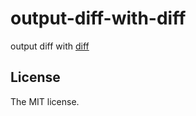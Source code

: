 # output-diff-with-diff

output diff with [diff](https://github.com/kpdecker/jsdiff)

## License

The MIT license.

